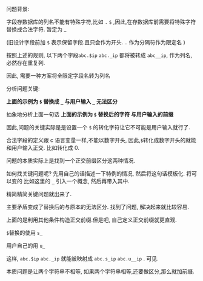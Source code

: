 问题背景:

字段存数据库的列名不能有特殊字符,比如 `.` `$` ,因此,在存数据库前需要将特殊字符替换成合法字符. 暂定为 _

(旧设计字段前加 `$` 表示保留字段.且只会作为开头.   `.`  作为分隔符作为限定名 )

按照上述的规则, 以下两个字段`abc.$ip` `abc._ip` 都将被转成 `abc__ip`, 作为列名, 必然存在重复列.

因此, 需要一种方案将全限定字段名转为列名



分析问题关键:

**上面的示例为 `$` 替换成 `_` 与用户输入 `_` 无法区分**

抽象地分析上面一句话 **上面的示例为 `$` 替换后的字符 与用户输入的前缀**

因此,问题的关键实际是是设置一个 `$` 的转化字符让它不可能是用户输入就行了.

合法字段的定义跟 c 语言变量一样,不能以数字开头, 因此,`$`转化成数字开头的就能和用户输入正交. 比如转化成 0.



问题的本质实际上是找到一个正交前缀区分这两种情况.

如何找关键问题呢? 先用自己的话描述一下特例的情况, 然后将这句话模板化.  将可以变的 比如这里的 `_` 引入一个概念, 然后再带入其中.

精简精简关键问题就出来了.



主要矛盾变成了替换后的与原本的无法区分.  找到了问题, 解决起来就比较容易.

上面的是利用其他条件构造正交前缀.但是吧, 自己定义正交前缀就更直观.

`$`替换的使用 `s_`

用户自己的用 `u_`

这样, `abc.$ip` `abc._ip`  就能被映射成 `abc.s_ip` `abc.u__ip` . 可见.



本质问题是让两个字符串不相等, 如果两个字符串相等,还要做区分,那么就加前缀.

